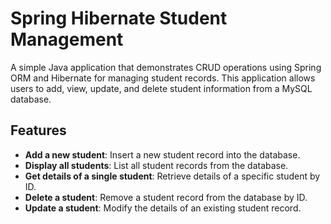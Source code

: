 # Spring Hibernate Student Management

A simple Java application that demonstrates CRUD operations using Spring ORM and Hibernate for managing student records. This application allows users to add, view, update, and delete student information from a MySQL database.

## Features

- **Add a new student**: Insert a new student record into the database.
- **Display all students**: List all student records from the database.
- **Get details of a single student**: Retrieve details of a specific student by ID.
- **Delete a student**: Remove a student record from the database by ID.
- **Update a student**: Modify the details of an existing student record.
